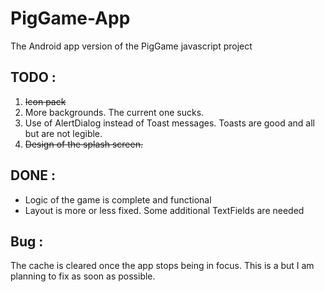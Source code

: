 # PigGame-App
The Android app version of the PigGame javascript project

## TODO : 
1. ~~Icon pack~~
2. More backgrounds. The current one sucks.
3. Use of AlertDialog instead of Toast messages. Toasts are good and all but are not legible.
4. ~~Design of the splash screen.~~

## DONE :
+ Logic of the game is complete and functional
+ Layout is more or less fixed. Some additional TextFields are needed

## Bug :
The cache is cleared once the app stops being in focus. This is a but I am planning to fix as soon as possible.